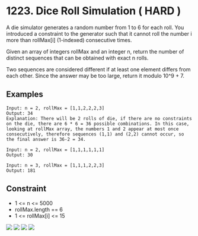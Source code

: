 # 1223. Dice Roll Simulation ( HARD )

A die simulator generates a random number from 1 to 6 for each roll. You
introduced a constraint to the generator such that it cannot roll the number i
more than rollMax[i] (1-indexed) consecutive times. 

Given an array of integers rollMax and an integer n, return the number of
distinct sequences that can be obtained with exact n rolls.

Two sequences are considered different if at least one element differs from each
other. Since the answer may be too large, return it modulo 10^9 + 7.

## Examples 

```
Input: n = 2, rollMax = [1,1,2,2,2,3]
Output: 34
Explanation: There will be 2 rolls of die, if there are no constraints on the die, there are 6 * 6 = 36 possible combinations. In this case, looking at rollMax array, the numbers 1 and 2 appear at most once consecutively, therefore sequences (1,1) and (2,2) cannot occur, so the final answer is 36-2 = 34.
``` 

```
Input: n = 2, rollMax = [1,1,1,1,1,1]
Output: 30
```

```
Input: n = 3, rollMax = [1,1,1,2,2,3]
Output: 181
```

## Constraint 
- 1 <= n <= 5000
- rollMax.length == 6
- 1 <= rollMax[i] <= 15

![](https://github.com/waiyulam/Interview-Prep-Guide/tree/master/Practices/dp/rollSimulation/562837831.jpeg)
![](https://github.com/waiyulam/Interview-Prep-Guide/tree/master/Practices/dp/rollSimulation/562837832.jpeg)
![](https://github.com/waiyulam/Interview-Prep-Guide/tree/master/Practices/dp/rollSimulation/562837833.jpeg)
![](https://github.com/waiyulam/Interview-Prep-Guide/tree/master/Practices/dp/rollSimulation/562837834.jpeg)

